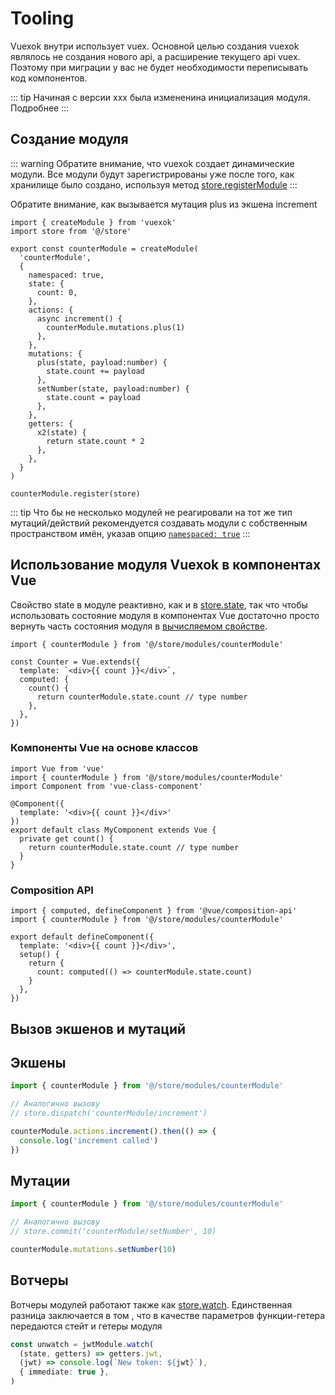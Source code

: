 # Tooling
Vuexok внутри использует vuex. Основной целью создания vuexok являлось не создания нового api, а расширение текущего api vuex. Поэтому при миграции у вас не будет необходимости переписывать код компонентов.

::: tip
Начиная с версии ххх была измененина инициализация модуля. Подробнее
:::

## Создание модуля

::: warning
Обратите внимание, что vuexok создает динамические модули. Все модули будут зарегистрированы уже после того, как хранилище было создано, используя метод [store.registerModule](https://vuex.vuejs.org/guide/modules.html#dynamic-module-registration)
:::

Обратите внимание, как вызывается мутация plus из экшена increment
``` ts{11}
import { createModule } from 'vuexok'
import store from '@/store'

export const counterModule = createModule(
  'counterModule',
  {
    namespaced: true,
    state: {
      count: 0,
    },
    actions: {
      async increment() {
        counterModule.mutations.plus(1)
      },
    },
    mutations: {
      plus(state, payload:number) {
        state.count += payload
      },
      setNumber(state, payload:number) {
        state.count = payload
      },
    },
    getters: {
      x2(state) {
        return state.count * 2
      },
    },
  }
)

counterModule.register(store)
```

::: tip
Что бы не несколько модулей не реагировали на тот же тип мутаций/действий рекомендуется создавать модули с собственным пространством имён, указав опцию [`namespaced: true`](https://vuex.vuejs.org/ru/guide/modules.html#%D0%BF%D1%80%D0%BE%D1%81%D1%82%D1%80%D0%B0%D0%BD%D1%81%D1%82%D0%B2%D0%B0-%D0%B8%D0%BC%D0%B5%D0%BD)
:::

## Использование модуля Vuexok в компонентах Vue

Свойство state в модуле реактивно, как и в [store.state](https://vuex.vuejs.org/guide/state.html#getting-vuex-state-into-vue-components), так что чтобы использовать состояние модуля в компонентах Vue достаточно просто вернуть часть состояния модуля в [вычисляемом свойстве](https://ru.vuejs.org/v2/guide/computed.html).

```ts{1,6,7,8}
import { counterModule } from '@/store/modules/counterModule'

const Counter = Vue.extends({
  template: `<div>{{ count }}</div>`,
  computed: {
    count() {
      return counterModule.state.count // type number
    },
  },
})
```

### Компоненты Vue на основе классов

```ts{2,9,10,11}
import Vue from 'vue'
import { counterModule } from '@/store/modules/counterModule'
import Component from 'vue-class-component'

@Component({
  template: '<div>{{ count }}</div>'
})
export default class MyComponent extends Vue {
  private get count() {
    return counterModule.state.count // type number
  }
}
```

### Composition API

```ts{2,8}
import { computed, defineComponent } from '@vue/composition-api'
import { counterModule } from '@/store/modules/counterModule'

export default defineComponent({
  template: '<div>{{ count }}</div>',
  setup() {
    return {
      count: computed(() => counterModule.state.count)
    }
  },
})
```

## Вызов экшенов и мутаций
## Экшены
```ts
import { counterModule } from '@/store/modules/counterModule'

// Аналогично вызову
// store.dispatch('counterModule/increment')

counterModule.actions.increment().then(() => {
  console.log('increment called')
})
```
## Мутации
```ts
import { counterModule } from '@/store/modules/counterModule'

// Аналогично вызову
// store.commit('counterModule/setNumber', 10)

counterModule.mutations.setNumber(10)
```

## Вотчеры

Вотчеры модулей работают также как [store.watch](https://vuex.vuejs.org/api/#watch). Единственная разница заключается в том , что в качестве параметров функции-гетера передаются стейт и гетеры модуля

```ts
const unwatch = jwtModule.watch(
  (state, getters) => getters.jwt,
  (jwt) => console.log(`New token: ${jwt}`),
  { immediate: true },
)
```
